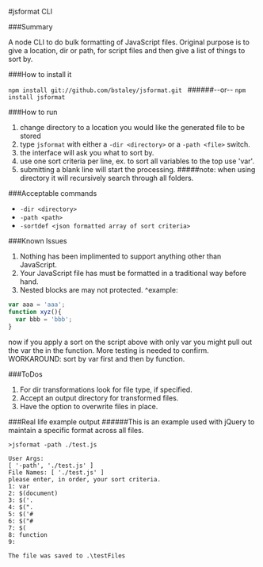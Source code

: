 #jsformat CLI

###Summary

A node CLI to do bulk formatting of JavaScript files. Original purpose is to give a location, dir or path, for script files and then give a list of things to sort by.

###How to install it

`npm install git://github.com/bstaley/jsformat.git `
######--or--
`npm install jsformat`

###How to run
1. change directory to a location you would like the generated file to be stored
2. type `jsformat` with either a `-dir <directory>` or a `-path <file>` switch.
3. the interface will ask you what to sort by.
4. use one sort criteria per line, ex. to sort all variables to the top use 'var'.
5. submitting a blank line will start the processing.
#####note: when using directory it will recursively search through all folders.

###Acceptable commands
* `-dir <directory>`
* `-path <path>`
* `-sortdef <json formatted array of sort criteria>`


###Known Issues
1. Nothing has been implimented to support anything other than JavaScript.
2. Your JavaScript file has must be formatted in a traditional way before hand.
3. Nested blocks are may not protected.
^example:
```JavaScript
var aaa = 'aaa';
function xyz(){
  var bbb = 'bbb';
}
```
now if you apply a sort on the script above with only var you might pull out the var the in the function. More testing is needed to confirm. WORKAROUND: sort by var first and then by function.

###ToDos
1. For dir transformations look for file type, if specified.
2. Accept an output directory for transformed files.
3. Have the option to overwrite files in place.

###Real life example output
######This is an example used with jQuery to maintain a specific format across all files.
```node
>jsformat -path ./test.js

User Args:
[ '-path', './test.js' ]
File Names: [ './test.js' ]
please enter, in order, your sort criteria.
1: var
2: $(document)
3: $('.
4: $(".
5: $('#
6: $("#
7: $(
8: function
9:

The file was saved to .\testFiles
```